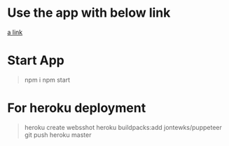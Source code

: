 # Use the app with below link
[a link](https://websshot.herokuapp.com/)

# Start App
> npm i
> npm start

# For heroku deployment
> heroku create websshot
> heroku buildpacks:add jontewks/puppeteer
> git push heroku master
